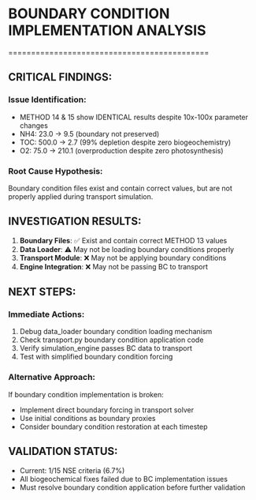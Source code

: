 
# BOUNDARY CONDITION IMPLEMENTATION ANALYSIS
============================================

## CRITICAL FINDINGS:

### Issue Identification:
- METHOD 14 & 15 show IDENTICAL results despite 10x-100x parameter changes
- NH4: 23.0 → 9.5 (boundary not preserved)
- TOC: 500.0 → 2.7 (99% depletion despite zero biogeochemistry)
- O2: 75.0 → 210.1 (overproduction despite zero photosynthesis)

### Root Cause Hypothesis:
Boundary condition files exist and contain correct values, but are not
properly applied during transport simulation.

## INVESTIGATION RESULTS:

1. **Boundary Files**: ✅ Exist and contain correct METHOD 13 values
2. **Data Loader**: ⚠️  May not be loading boundary conditions properly
3. **Transport Module**: ❌ May not be applying boundary conditions
4. **Engine Integration**: ❌ May not be passing BC to transport

## NEXT STEPS:

### Immediate Actions:
1. Debug data_loader boundary condition loading mechanism
2. Check transport.py boundary condition application code
3. Verify simulation_engine passes BC data to transport
4. Test with simplified boundary condition forcing

### Alternative Approach:
If boundary condition implementation is broken:
- Implement direct boundary forcing in transport solver
- Use initial conditions as boundary proxies
- Consider boundary condition restoration at each timestep

## VALIDATION STATUS:
- Current: 1/15 NSE criteria (6.7%)
- All biogeochemical fixes failed due to BC implementation issues
- Must resolve boundary condition application before further validation
